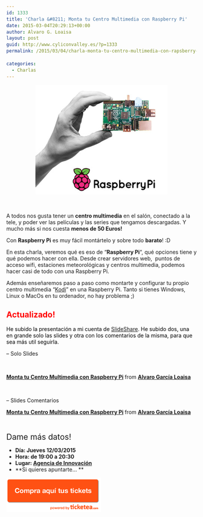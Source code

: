```yaml
---
id: 1333
title: 'Charla &#8211; Monta tu Centro Multimedia con Raspberry Pi'
date: 2015-03-04T20:29:13+00:00
author: Alvaro G. Loaisa
layout: post
guid: http://www.cyliconvalley.es/?p=1333
permalink: /2015/03/04/charla-monta-tu-centro-multimedia-con-rapsberry-pi/

categories:
  - Charlas
---
```

<p style="text-align: center;">
  <img class="size-full wp-image-1334 aligncenter" title="raspberrypi" src="/assets/2015/03/raspberrypi.jpg" alt="" width="350" height="290" />
</p>

&nbsp;

A todos nos gusta tener un **centro multimedia** en el salón, conectado a la tele, y poder ver las películas y las series que tengamos descargadas. Y mucho más si nos cuesta **menos de 50 Euros!**

Con **Raspberry Pi** es muy fácil montártelo y sobre todo **barato**! :D

En esta charla, veremos qué es eso de &#8220;**Raspberry Pi**&#8220;, qué opciones tiene y qué podemos hacer con ella. Desde crear servidores web,  puntos de acceso wifi, estaciones meteorológicas y centros multimedia, podemos hacer casi de todo con una Raspberry Pi.

Además enseñaremos paso a paso como montarte y configurar tu propio centro multimedia &#8220;<a href="http://kodi.tv/" target="_blank">Kodi</a>&#8221; en una Raspberry Pi. Tanto si tienes Windows, Linux o MacOs en tu ordenador, no hay problema ;)

## **<span style="color: #ff0000;">Actualizado! </span>**

<span style="color: #000000;">He subido la presentación a mi cuenta de <a href="http://es.slideshare.net/loaisa" target="_blank">SlideShare</a>. He subido dos, una en grande solo las slides y otra con los comentarios de la misma, para que sea más util seguirla.</span>

&#8211; Solo Slides

&nbsp;

  


<div style="margin-bottom:5px">
  <strong> <a href="//es.slideshare.net/loaisa/charla-raspberry-picentromultimedia-45836987" title="Monta tu Centro Multimedia con Raspberry Pi" target="_blank">Monta tu Centro Multimedia con Raspberry Pi</a> </strong> from <strong><a href="//www.slideshare.net/loaisa" target="_blank">Alvaro García Loaisa</a></strong>
</div>

&nbsp;

&#8211; Slides Comentarios

<div style="margin-bottom:5px">
  <strong> <a href="//es.slideshare.net/loaisa/charla-raspberry-picentromultimedia" title="Monta tu Centro Multimedia con Raspberry Pi" target="_blank">Monta tu Centro Multimedia con Raspberry Pi</a> </strong> from <strong><a href="//www.slideshare.net/loaisa" target="_blank">Alvaro García Loaisa</a></strong>
</div>

&nbsp;

<span style="font-size: 1.5em;">Dame más datos!</span>

  * **Día: Jueves 12/03/2015**
  * **Hora: de 19:00 a 20:30**
  * **Lugar: <a href="http://www.valladolidadelante.es/nosotros" target="_blank">Agencia de Innovación</a>**
  * **Si quieres apuntarte… **

<a href="https://www.ticketea.com/cyliconvalley-raspberry-pi/" target="_blank"><img title="Entradas" src="/assets/2014/04/buyhere1.png" alt="" width="250" height="90" /></a>

&nbsp;

&nbsp;

&nbsp;

&nbsp;